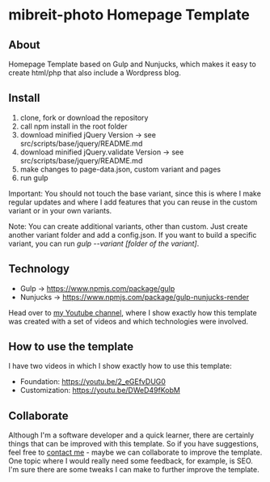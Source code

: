 # mibreit-photo Homepage Template

## About

Homepage Template based on Gulp and Nunjucks, which makes it easy to create html/php that also include a Wordpress blog.

## Install

1. clone, fork or download the repository 
2. call npm install in the root folder
3. download minified jQuery Version -> see src/scripts/base/jquery/README.md
4. download minified jQuery.validate Version -> see src/scripts/base/jquery/README.md
5. make changes to page-data.json,  custom variant and pages
5. run gulp

Important: You should not touch the base variant, since this is where I make regular updates and where I add features that you can reuse in the custom variant or in your own variants.

Note: You can create additional variants, other than custom. Just create another variant folder and add a config.json. If you want to build a specific variant, you can run _gulp --variant [folder of the variant]_. 

## Technology

- Gulp -> https://www.npmjs.com/package/gulp
- Nunjucks -> https://www.npmjs.com/package/gulp-nunjucks-render

Head over to [my Youtube channel](https://www.youtube.com/playlist?list=PL_wra5HCV9SlMXNY8PSbht5fbTmAtCccI), where I show exactly how this template was created with a set of videos and which technologies were involved.

## How to use the template

I have two videos in which I show exactly how to use this template:

- Foundation: https://youtu.be/2_eGEfvDUG0
- Customization: https://youtu.be/DWeD49fKobM

## Collaborate

Although I'm a software developer and a quick learner, there are certainly things that can be improved with this template. So if you have suggestions, feel free to [contact me](https://www.mibreit-photo.com/contact.html?subject=Homepage%20Template%20Github) - maybe we can collaborate to improve the template. One topic where I would really need some feedback, for example, is SEO. I'm sure there are some tweaks I can make to further improve the template.
